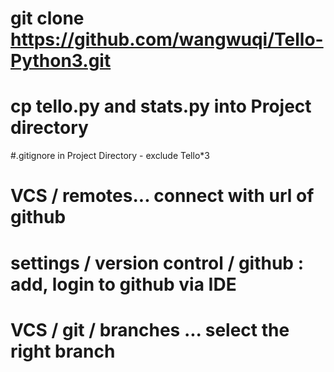 #  git clone https://github.com/wangwuqi/Tello-Python3.git
# cp tello.py and stats.py into Project directory


#.gitignore in Project Directory - exclude Tello*3
# VCS / remotes... connect with url of github
# settings / version control / github : add, login to github via IDE
# VCS / git / branches ... select the right branch